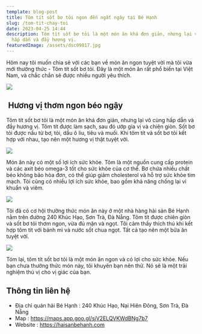 ```yaml
---
template: blog-post
title: Tôm tít sốt bơ tỏi ngon đến ngất ngây tại Bé Hạnh
slug: /tom-tit-chay-toi
date: 2023-04-25 14:44
description: Tôm tít sốt bơ tỏi là một món ăn khá đơn giản, nhưng lại vô cùng
  hấp dẫn và đầy hương vị.
featuredImage: /assets/dsc09817.jpg
---
```

Hôm nay tôi muốn chia sẻ với các bạn về món ăn ngon tuyệt vời mà tôi vừa mới thưởng thức - Tôm tít sốt bơ tỏi. Đây là một món ăn rất phổ biến tại Việt Nam, và chắc chắn sẽ được nhiều người yêu thích.

![](/assets/dsc09815.jpg)

##  Hương vị thơm ngon béo ngậy

Tôm tít sốt bơ tỏi là một món ăn khá đơn giản, nhưng lại vô cùng hấp dẫn và đầy hương vị. Tôm tít được làm sạch, sau đó ướp gia vị và chiên giòn. Sốt bơ tỏi được nấu từ bơ, tỏi, dầu ô liu, tiêu và muối. Khi tôm tít và sốt bơ tỏi kết hợp với nhau, tạo nên một hương vị thật tuyệt vời.

![](/assets/dsc09811.jpg)

Món ăn này có một số lợi ích sức khỏe. Tôm là một nguồn cung cấp protein và các axit béo omega-3 tốt cho sức khỏe của cơ thể. Bơ chứa nhiều chất béo không bão hòa đơn, có thể giúp giảm cholesterol và hỗ trợ sức khỏe tim mạch. Tỏi cũng có nhiều lợi ích sức khỏe, bao gồm khả năng chống lại vi khuẩn và viêm.

![](/assets/dsc09808.jpg)

Tôi đã có cơ hội thưởng thức món ăn này ở một nhà hàng hải sản Bé Hạnh nằm trên đường 240 Khúc Hạo, Sơn Trà, Đà Nẵng. Tôm tít được chiên giòn và sốt bơ tỏi thơm ngon, vừa đủ mặn và ngọt. Tôi cảm thấy thích thú khi kết hợp tôm tít với bánh mì và nước sốt chua ngọt. Tất cả tạo nên một bữa ăn tuyệt vời.

![](/assets/dsc09817.jpg)

Tóm lại, tôm tít sốt bơ tỏi là một món ăn ngon và có lợi cho sức khỏe. Nếu bạn chưa thưởng thức món này, tôi khuyên bạn nên thử. Nó sẽ là một trải nghiệm thú vị cho vị giác của bạn.

## **T﻿hông tin liên hệ**

* Địa chỉ quán hải Bé Hạnh : 240 Khúc Hạo, Nại Hiên Đông, Sơn Trà, Đà Nẵng
* M﻿ap : https://maps.app.goo.gl/sjV2ELQVKWdBNg7b7
* Website : https://haisanbehanh.com